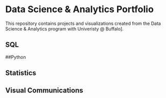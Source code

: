 # Data Science & Analytics Portfolio
This repository contains projects and visualizations created from the Data Science & Analytics program with Univeristy @ Buffalo].

## SQL

##Python

## Statistics

## Visual Communications
